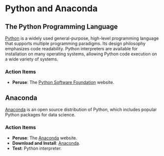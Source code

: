 # Python and Anaconda


## The Python Programming Language

[Python](https://www.python.org) is a widely used general-purpose, high-level programming language that supports multiple programming paradigms.
Its design philosophy emphasizes code readability.
Python interpreters are available for installation on many operating systems, allowing Python code execution on a wide variety of systems.


### Action Items

* __Peruse__: The [Python Software Foundation](https://www.python.org) website.


## Anaconda

[Anaconda](https://www.continuum.io/downloads) is an open source distribution of Python, which includes popular Python packages for data science.


### Action Items

* __Peruse__: The [Anaconda](https://www.continuum.io/anaconda-overview) website.
* __Download and Install__: [Anaconda](https://www.continuum.io/downloads).
* __Test__: Python interpreter.

